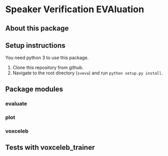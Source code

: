 # Speaker Verification EVAluation

## About this package

## Setup instructions
You need python 3 to use this package.

1. Clone this repository from github.
2. Navigate to the root directory (`sveva`) and run `python setup.py install`.

## Package modules

### evaluate

### plot

### voxceleb

## Tests with voxceleb_trainer